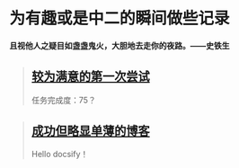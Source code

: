 # 为有趣或是中二的瞬间做些记录

#### 且视他人之疑目如盏盏鬼火，大胆地去走你的夜路。——史铁生



> ## [较为满意的第一次尝试](https://changewam.github.io/Journal/25_1_15)
>
> 任务完成度：75？



> ## [成功但略显单薄的博客](https://changewam.github.io/Journal/25_1_21)
>
> Hello docsify！

